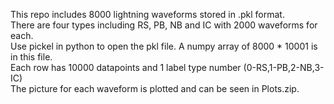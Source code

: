 This repo includes 8000 lightning waveforms stored in .pkl format.  
There are four types including RS, PB, NB and IC with 2000 waveforms for each.  
Use pickel in python to open the pkl file. A numpy array of 8000 * 10001 is in this file.  
Each row has 10000 datapoints and 1 label type number (0-RS,1-PB,2-NB,3-IC)  
The picture for each waveform is plotted and can be seen in Plots.zip.  
